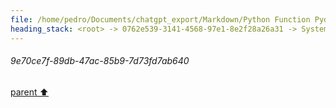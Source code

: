 ```yaml
---
file: /home/pedro/Documents/chatgpt_export/Markdown/Python Function Pydantic Model.md
heading_stack: <root> -> 0762e539-3141-4568-97e1-8e2f28a26a31 -> System -> 7310dbb5-540b-40ba-ba28-f730ab506660 -> System -> aaa26adf-0eb0-4d7d-93a7-d9d284b5c9f3 -> User -> c6015848-a2ab-4b8c-8922-7bf89d9fdf34 -> Assistant -> Models -> 1. `ParameterModel` -> 2. `DecoratorModel` -> 3. `FunctionModel` -> Methods -> Class Method in `FunctionModel` -> Instance Method in `FunctionModel` -> aaa2eb12-3770-4c5c-a7d3-11878ab54370 -> User -> 0dd09b46-e035-48e5-b69f-280b00736c87 -> Assistant -> 02c086bb-208a-49fb-93b3-54248d0f2aa5 -> Tool -> 03e8d8b9-74a8-4a74-a1bf-aec328fe0a7c -> Assistant -> aaa26425-589c-40d9-908e-333cab56319e -> User -> 9e70ce7f-89db-47ac-85b9-7d73fd7ab640
---
```

###### 9e70ce7f-89db-47ac-85b9-7d73fd7ab640
[parent ⬆️](#aaa26425-589c-40d9-908e-333cab56319e)
